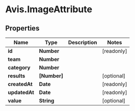 # Avis.ImageAttribute

## Properties

| Name          | Type         | Description | Notes      |
| ------------- | ------------ | ----------- | ---------- |
| **id**        | **Number**   |             | [readonly] |
| **team**      | **Number**   |             |
| **category**  | **Number**   |             |
| **results**   | **[Number]** |             | [optional] |
| **createdAt** | **Date**     |             | [readonly] |
| **updatedAt** | **Date**     |             | [readonly] |
| **value**     | **String**   |             | [optional] |
